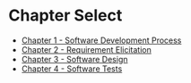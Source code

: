 # Chapter Select
* [Chapter 1 - Software Development Process](01_Software_Development_Process.md)
* [Chapter 2 - Requirement Elicitation](02_Requirement_Elicitation.md)
* [Chapter 3 - Software Design](03_Software_Design.md)
* [Chapter 4 - Software Tests](04_Software_Tests.md)
